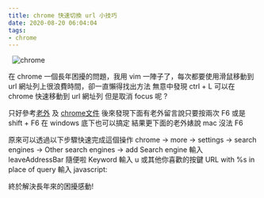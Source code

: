 ```yaml
---
title: chrome 快速切換 url 小技巧
date: 2020-08-20 06:04:04
tags:
- chrome
---
```

&nbsp;
![chrome](https://upload.wikimedia.org/wikipedia/commons/thumb/e/e1/Google_Chrome_icon_%28February_2022%29.svg/480px-Google_Chrome_icon_%28February_2022%29.svg.png)
<!-- more -->
在 chrome 一個長年困擾的問題，我用 vim 一陣子了，每次都要使用滑鼠移動到 url 網址列上很浪費時間，卻一直懶得找出方法
無意中發現 ctrl + L 可以在 chrome 快速移動到 url 網址列
但是取消 focus 呢 ?

<!-- more -->

只好參考[老外](https://xavierchow.github.io/2016/03/07/vimium-leave-address-bar/) 及 [chrome文件](https://support.google.com/chrome/answer/95426?co=GENIE.Platform%3DDesktop&hl=en)
後來發現下面有老外留言說只要按兩次 F6 或是 shift + F6 在 windows 底下也可以搞定
結果更下面的老外婊說 mac 沒法 F6

原來可以透過以下步驟快速完成這個操作
chrome -> more -> settings -> search engines -> Other search engines -> add
Search engine 輸入 leaveAddressBar 隨便啦
Keyword 輸入 u 或其他你喜歡的按鍵
URL with %s in place of query 輸入 javascript:

終於解決長年來的困擾感動!
